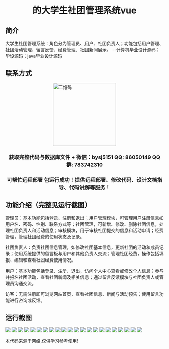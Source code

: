 <p><h1 align="center">的大学生社团管理系统vue</h1></p>

## 简介
大学生社团管理系统：角色分为管理员、用户、社团负责人；功能包括用户管理、社团活动管理、留言反馈、经费管理、社团新闻展示。    --计算机毕业设计源码；毕设源码；java毕业设计源码


## 联系方式
<img src="https://bs-1329754181.cos.ap-shanghai.myqcloud.com/wx.jpg" alt="二维码" style="display: block; margin: 0 auto;" width="200px">
<p><h3 align="center">获取完整代码与数据库文件 + 微信：bysj5151 QQ: 86050149 QQ群: 783742310</h3></p>
<p><h3 align="center">可帮忙远程部署 包运行成功！提供远程部署、修改代码、设计文档指导、代码讲解等服务！</h3></p>

## 功能介绍（完整见运行截图）
管理员：基本功能包括登录、注册和退出；用户管理模块，可管理用户注册信息如用户名、密码、性别、联系方式等；社团管理，可新增、修改、删除社团信息，处理社团负责人和活动信息；审核模块，用于审核社团提交的信息和活动申请；经费管理，管理社团经费的使用状态及记录。

社团负责人：负责社团信息管理，如修改社团基本信息，更新社团的活动和成员记录；使用系统提供的留言板与用户和其他负责人交流；管理社团经费，操作包括填报、编辑和查看社团经费使用情况。

用户：基本功能包括登录、注册、退出，访问个人中心查看或修改个人信息；参与并报名社团活动，查看社团新闻及相关信息；通过留言反馈模块与社团负责人或管理员沟通交流。

访客：无需注册即可浏览网站首页，查看社团信息、新闻与活动预告；使用留言功能进行咨询或反馈。


## 运行截图
![](https://bs-1329754181.cos.ap-shanghai.myqcloud.com/ssm/CollegeStudentClubManagementSystem/img/001.jpg)
![](https://bs-1329754181.cos.ap-shanghai.myqcloud.com/ssm/CollegeStudentClubManagementSystem/img/002.jpg)
![](https://bs-1329754181.cos.ap-shanghai.myqcloud.com/ssm/CollegeStudentClubManagementSystem/img/003.jpg)
![](https://bs-1329754181.cos.ap-shanghai.myqcloud.com/ssm/CollegeStudentClubManagementSystem/img/004.jpg)
![](https://bs-1329754181.cos.ap-shanghai.myqcloud.com/ssm/CollegeStudentClubManagementSystem/img/005.jpg)
![](https://bs-1329754181.cos.ap-shanghai.myqcloud.com/ssm/CollegeStudentClubManagementSystem/img/006.jpg)
![](https://bs-1329754181.cos.ap-shanghai.myqcloud.com/ssm/CollegeStudentClubManagementSystem/img/007.jpg)
![](https://bs-1329754181.cos.ap-shanghai.myqcloud.com/ssm/CollegeStudentClubManagementSystem/img/008.jpg)
![](https://bs-1329754181.cos.ap-shanghai.myqcloud.com/ssm/CollegeStudentClubManagementSystem/img/009.jpg)
![](https://bs-1329754181.cos.ap-shanghai.myqcloud.com/ssm/CollegeStudentClubManagementSystem/img/010.jpg)
![](https://bs-1329754181.cos.ap-shanghai.myqcloud.com/ssm/CollegeStudentClubManagementSystem/img/011.jpg)
![](https://bs-1329754181.cos.ap-shanghai.myqcloud.com/ssm/CollegeStudentClubManagementSystem/img/012.jpg)
![](https://bs-1329754181.cos.ap-shanghai.myqcloud.com/ssm/CollegeStudentClubManagementSystem/img/013.jpg)
![](https://bs-1329754181.cos.ap-shanghai.myqcloud.com/ssm/CollegeStudentClubManagementSystem/img/014.jpg)
![](https://bs-1329754181.cos.ap-shanghai.myqcloud.com/ssm/CollegeStudentClubManagementSystem/img/015.jpg)
![](https://bs-1329754181.cos.ap-shanghai.myqcloud.com/ssm/CollegeStudentClubManagementSystem/img/016.jpg)
![](https://bs-1329754181.cos.ap-shanghai.myqcloud.com/ssm/CollegeStudentClubManagementSystem/img/017.jpg)
![](https://bs-1329754181.cos.ap-shanghai.myqcloud.com/ssm/CollegeStudentClubManagementSystem/img/018.jpg)
![](https://bs-1329754181.cos.ap-shanghai.myqcloud.com/ssm/CollegeStudentClubManagementSystem/img/019.jpg)
![](https://bs-1329754181.cos.ap-shanghai.myqcloud.com/ssm/CollegeStudentClubManagementSystem/img/020.jpg)
![](https://bs-1329754181.cos.ap-shanghai.myqcloud.com/ssm/CollegeStudentClubManagementSystem/img/021.jpg)
![](https://bs-1329754181.cos.ap-shanghai.myqcloud.com/ssm/CollegeStudentClubManagementSystem/img/022.jpg)

<p>本代码来源于网络,仅供学习参考使用!</p>
